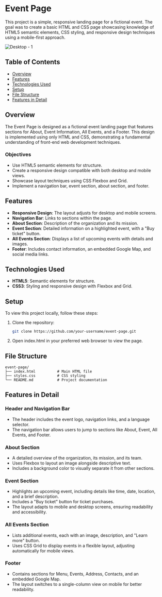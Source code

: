 # Event Page

This project is a simple, responsive landing page for a fictional event. The goal was to create a basic HTML and CSS page showcasing knowledge of HTML5 semantic elements, CSS styling, and responsive design techniques using a mobile-first approach.

![Desktop - 1](https://github.com/user-attachments/assets/f426f695-92f1-420a-ab4d-391e3dbf4c95)

## Table of Contents

- [Overview](#overview)
- [Features](#features)
- [Technologies Used](#technologies-used)
- [Setup](#setup)
- [File Structure](#file-structure)
- [Features in Detail](#features-in-detail)

## Overview

The Event Page is designed as a fictional event landing page that features sections for About, Event Information, All Events, and a Footer. This design is implemented using only HTML and CSS, demonstrating a fundamental understanding of front-end web development techniques.

### Objectives

- Use HTML5 semantic elements for structure.
- Create a responsive design compatible with both desktop and mobile views.
- Showcase layout techniques using CSS Flexbox and Grid.
- Implement a navigation bar, event section, about section, and footer.

## Features

- **Responsive Design**: The layout adjusts for desktop and mobile screens.
- **Navigation Bar**: Links to sections within the page.
- **About Section**: Description of the organization and its mission.
- **Event Section**: Detailed information on a highlighted event, with a "Buy ticket" button.
- **All Events Section**: Displays a list of upcoming events with details and images.
- **Footer**: Includes contact information, an embedded Google Map, and social media links.

## Technologies Used

- **HTML5**: Semantic elements for structure.
- **CSS3**: Styling and responsive design with Flexbox and Grid.

## Setup

To view this project locally, follow these steps:

1. Clone the repository:

   ```bash
   git clone https://github.com/your-username/event-page.git
   
2. Open index.html in your preferred web browser to view the page.

## File Structure
```plaintext
event-page/
├── index.html          # Main HTML file
├── styles.css          # CSS styling
└── README.md           # Project documentation
```
## Features in Detail

### Header and Navigation Bar

- The header includes the event logo, navigation links, and a language selector. 
- The navigation bar allows users to jump to sections like About, Event, All Events, and Footer.

### About Section

- A detailed overview of the organization, its mission, and its team.
- Uses Flexbox to layout an image alongside descriptive text.
- Includes a background color to visually separate it from other sections.

### Event Section

- Highlights an upcoming event, including details like time, date, location, and a brief description.
- Includes a "Buy ticket" button for ticket purchases.
- The layout adapts to mobile and desktop screens, ensuring readability and accessibility.

### All Events Section

- Lists additional events, each with an image, description, and "Learn more" button.
- Uses CSS Grid to display events in a flexible layout, adjusting automatically for mobile views.

### Footer

- Contains sections for Menu, Events, Address, Contacts, and an embedded Google Map.
- The layout switches to a single-column view on mobile for better readability.

